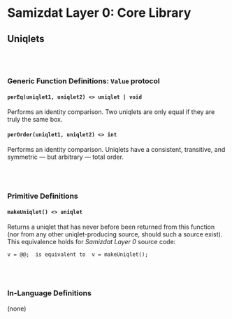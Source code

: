 Samizdat Layer 0: Core Library
==============================

Uniqlets
--------

<br><br>
### Generic Function Definitions: `Value` protocol

#### `perEq(uniqlet1, uniqlet2) <> uniqlet | void`

Performs an identity comparison. Two uniqlets are only equal if they are
truly the same box.

#### `perOrder(uniqlet1, uniqlet2) <> int`

Performs an identity comparison. Uniqlets have a consistent, transitive, and
symmetric &mdash; but arbitrary &mdash; total order.


<br><br>
### Primitive Definitions

#### `makeUniqlet() <> uniqlet`

Returns a uniqlet that has never before been returned from this
function (nor from any other uniqlet-producing source, should such a
source exist). This equivalence holds for *Samizdat Layer 0* source
code:

```
v = @@;  is equivalent to  v = makeUniqlet();
```


<br><br>
### In-Language Definitions

(none)
